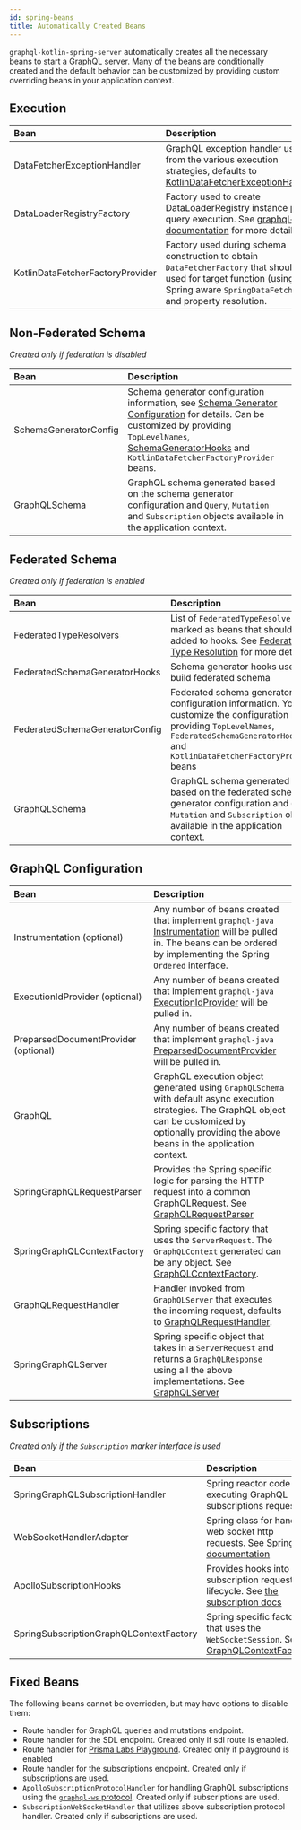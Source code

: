 ```yaml
---
id: spring-beans
title: Automatically Created Beans
---
```


`graphql-kotlin-spring-server` automatically creates all the necessary beans to start a GraphQL server.
Many of the beans are conditionally created and the default behavior can be customized by providing custom overriding beans in your application context.

## Execution
| Bean                             | Description |
|:---------------------------------|:------------|
| DataFetcherExceptionHandler      | GraphQL exception handler used from the various execution strategies, defaults to [KotlinDataFetcherExceptionHandler](https://github.com/ExpediaGroup/graphql-kotlin/blob/master/graphql-kotlin-spring-server/src/main/kotlin/com/expediagroup/graphql/spring/exception/KotlinDataFetcherExceptionHandler.kt). |
| DataLoaderRegistryFactory        | Factory used to create DataLoaderRegistry instance per query execution. See [graphql-java documentation](https://www.graphql-java.com/documentation/v14/batching/) for more details. |
| KotlinDataFetcherFactoryProvider | Factory used during schema construction to obtain `DataFetcherFactory` that should be used for target function (using Spring aware `SpringDataFetcher`) and property resolution. |


## Non-Federated Schema
_Created only if federation is disabled_

| Bean                             | Description |
|:---------------------------------|:------------|
| SchemaGeneratorConfig          | Schema generator configuration information, see [Schema Generator Configuration](../../schema-generator/customizing-schemas/generator-config.md) for details. Can be customized by providing `TopLevelNames`, [SchemaGeneratorHooks](../../schema-generator/customizing-schemas/generator-config.md) and `KotlinDataFetcherFactoryProvider` beans. |
| GraphQLSchema                  | GraphQL schema generated based on the schema generator configuration and  `Query`, `Mutation` and `Subscription` objects available in the application context. |


## Federated Schema
_Created only if federation is enabled_

| Bean                             | Description |
|:---------------------------------|:------------|
| FederatedTypeResolvers         | List of `FederatedTypeResolvers` marked as beans that should be added to hooks. See [Federated Type Resolution](../../federated/type-resolution.md) for more details |
| FederatedSchemaGeneratorHooks  | Schema generator hooks used to build federated schema |
| FederatedSchemaGeneratorConfig | Federated schema generator configuration information. You can customize the configuration by providing `TopLevelNames`, `FederatedSchemaGeneratorHooks` and `KotlinDataFetcherFactoryProvider` beans |
| GraphQLSchema                  | GraphQL schema generated based on the federated schema generator configuration and  `Query`, `Mutation` and `Subscription` objects available in the application context. |


## GraphQL Configuration
| Bean                           | Description |
|:-------------------------------|:------------|
| Instrumentation (optional)           | Any number of beans created that implement `graphql-java` [Instrumentation](https://www.graphql-java.com/documentation/v16/instrumentation/) will be pulled in. The beans can be ordered by implementing the Spring `Ordered` interface. |
| ExecutionIdProvider (optional)       | Any number of beans created that implement `graphql-java` [ExecutionIdProvider](https://github.com/graphql-java/graphql-java/blob/master/src/main/java/graphql/execution/ExecutionIdProvider.java) will be pulled in. |
| PreparsedDocumentProvider (optional) | Any number of beans created that implement `graphql-java` [PreparsedDocumentProvider](https://github.com/graphql-java/graphql-java/blob/master/src/main/java/graphql/execution/preparsed/PreparsedDocumentProvider.java) will be pulled in. |
| GraphQL                              | GraphQL execution object generated using `GraphQLSchema` with default async execution strategies. The GraphQL object can be customized by optionally providing the above beans in the application context. |
| SpringGraphQLRequestParser           | Provides the Spring specific logic for parsing the HTTP request into a common GraphQLRequest. See [GraphQLRequestParser](../graphql-request-parser.md) |
| SpringGraphQLContextFactory          | Spring specific factory that uses the `ServerRequest`. The `GraphQLContext` generated can be any object. See [GraphQLContextFactory](../graphql-context-factory.md). |
| GraphQLRequestHandler                | Handler invoked from `GraphQLServer` that executes the incoming request, defaults to [GraphQLRequestHandler](../graphql-request-handler.md). |
| SpringGraphQLServer                  | Spring specific object that takes in a `ServerRequest` and returns a `GraphQLResponse` using all the above implementations. See [GraphQLServer](../graphql-server.md) |


## Subscriptions
_Created only if the `Subscription` marker interface is used_

| Bean                             | Description |
|:---------------------------------|:------------|
| SpringGraphQLSubscriptionHandler | Spring reactor code for executing GraphQL subscriptions requests |
| WebSocketHandlerAdapter          | Spring class for handling web socket http requests. See [Spring documentation](https://docs.spring.io/spring/docs/current/javadoc-api/org/springframework/web/reactive/socket/server/support/WebSocketHandlerAdapter.html) |
| ApolloSubscriptionHooks          | Provides hooks into the subscription request lifecycle. See [the subscription docs](spring-subscriptions.md) |
| SpringSubscriptionGraphQLContextFactory | Spring specific factory that uses the `WebSocketSession`. See [GraphQLContextFactory](../graphql-context-factory.md). |


## Fixed Beans
The following beans cannot be overridden, but may have options to disable them:

* Route handler for GraphQL queries and mutations endpoint.
* Route handler for the SDL endpoint. Created only if sdl route is enabled.
* Route handler for [Prisma Labs Playground](https://github.com/prisma-labs/graphql-playground). Created only if playground is enabled
* Route handler for the subscriptions endpoint. Created only if subscriptions are used.
* `ApolloSubscriptionProtocolHandler` for handling GraphQL subscriptions using the [`graphql-ws` protocol](https://github.com/apollographql/subscriptions-transport-ws/blob/master/PROTOCOL.md). Created only if subscriptions are used.
* `SubscriptionWebSocketHandler` that utilizes above subscription protocol handler. Created only if subscriptions are used.
